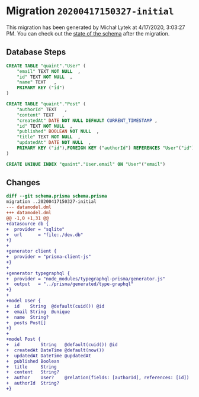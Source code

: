 # Migration `20200417150327-initial`

This migration has been generated by Michał Lytek at 4/17/2020, 3:03:27 PM.
You can check out the [state of the schema](./schema.prisma) after the migration.

## Database Steps

```sql
CREATE TABLE "quaint"."User" (
    "email" TEXT NOT NULL  ,
    "id" TEXT NOT NULL  ,
    "name" TEXT   ,
    PRIMARY KEY ("id")
) 

CREATE TABLE "quaint"."Post" (
    "authorId" TEXT   ,
    "content" TEXT   ,
    "createdAt" DATE NOT NULL DEFAULT CURRENT_TIMESTAMP ,
    "id" TEXT NOT NULL  ,
    "published" BOOLEAN NOT NULL  ,
    "title" TEXT NOT NULL  ,
    "updatedAt" DATE NOT NULL  ,
    PRIMARY KEY ("id"),FOREIGN KEY ("authorId") REFERENCES "User"("id") ON DELETE SET NULL ON UPDATE CASCADE
) 

CREATE UNIQUE INDEX "quaint"."User.email" ON "User"("email")
```

## Changes

```diff
diff --git schema.prisma schema.prisma
migration ..20200417150327-initial
--- datamodel.dml
+++ datamodel.dml
@@ -1,0 +1,31 @@
+datasource db {
+  provider = "sqlite"
+  url      = "file:./dev.db"
+}
+
+generator client {
+  provider = "prisma-client-js"
+}
+
+generator typegraphql {
+  provider = "node_modules/typegraphql-prisma/generator.js"
+  output   = "../prisma/generated/type-graphql"
+}
+
+model User {
+  id    String  @default(cuid()) @id
+  email String  @unique
+  name  String?
+  posts Post[]
+}
+
+model Post {
+  id        String   @default(cuid()) @id
+  createdAt DateTime @default(now())
+  updatedAt DateTime @updatedAt
+  published Boolean
+  title     String
+  content   String?
+  author    User?    @relation(fields: [authorId], references: [id])
+  authorId  String?
+}
```


